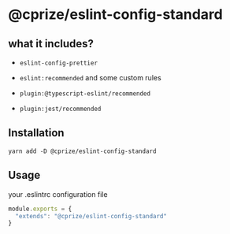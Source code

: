 #  @cprize/eslint-config-standard


## what it includes? 

* `eslint-config-prettier`

* `eslint:recommended` and some custom rules

* `plugin:@typescript-eslint/recommended`

* `plugin:jest/recommended`

## Installation 

``` shell
yarn add -D @cprize/eslint-config-standard
```

## Usage

your .eslintrc configuration file

``` js
module.exports = {
  "extends": "@cprize/eslint-config-standard"
}

```